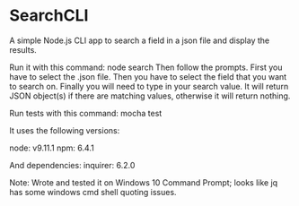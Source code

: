 # SearchCLI

A simple Node.js CLI app to search a field in a json file and display the results.

Run it with this command: node search
Then follow the prompts.
First you have to select the .json file.
Then you have to select the field that you want to search on.
Finally you will need to type in your search value.
It will return JSON object(s) if there are matching values, otherwise it will return nothing.

Run tests with this command: mocha test

It uses the following versions:

 node: v9.11.1
 npm: 6.4.1

 And dependencies:
 inquirer: 6.2.0

Note: Wrote and tested it on Windows 10 Command Prompt; looks like jq has some windows cmd shell quoting issues.
